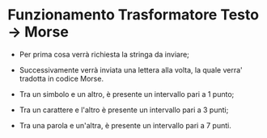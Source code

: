 # Funzionamento Trasformatore Testo -> Morse

- Per prima cosa verrà richiesta la stringa da inviare;

- Successivamente verrà inviata una lettera alla volta, la quale verra' tradotta in codice Morse.

- Tra un simbolo e un altro, è presente un intervallo pari a 1 punto;

- Tra un carattere e l'altro è presente un intervallo pari a 3 punti;

- Tra una parola e un'altra, è presente un intervallo pari a 7 punti.